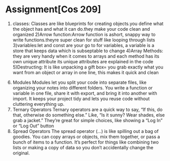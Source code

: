 # Assignment[Cos 209]



1) classes: Classes are like blueprints for creating objects.you define what the object has and what it can do.they make your code clean and organized
2)Arrow function:Arrow function is ashort, snappy way to write functions.theyre super clean for stuff like looping through lists
3)variables:let and const are your go to for variables, a variable is a store that keeps data which is subseptable to change
4)Array Methods: they are very handy when it comes to arrays and each method has its own unique attribute its unique attributes are explained in the code
5)Destructing: It is like unpacking a gift box= you grab exactly what you want from an object or array in one line, this makes it quick and clean
6. Modules
Modules let you split your code into separate files, like organizing your notes into different folders. You write a function or variable in one file, share it with export, and bring it into another with import. It keeps your project tidy and lets you reuse code without cluttering everything up.
7. Ternary Operators
Ternary operators are a quick way to say, “If this, do that, otherwise do something else.” Like, “Is it sunny? Wear shades, else grab a jacket.” They’re great for simple choices, like showing a “Log In” or “Log Out” button
8. Spread Operators
The spread operator (...) is like spilling out a bag of goodies. You can copy arrays or objects, mix them together, or pass a bunch of items to a function. It’s perfect for things like combining two lists or making a copy of data so you don’t accidentally change the original.
